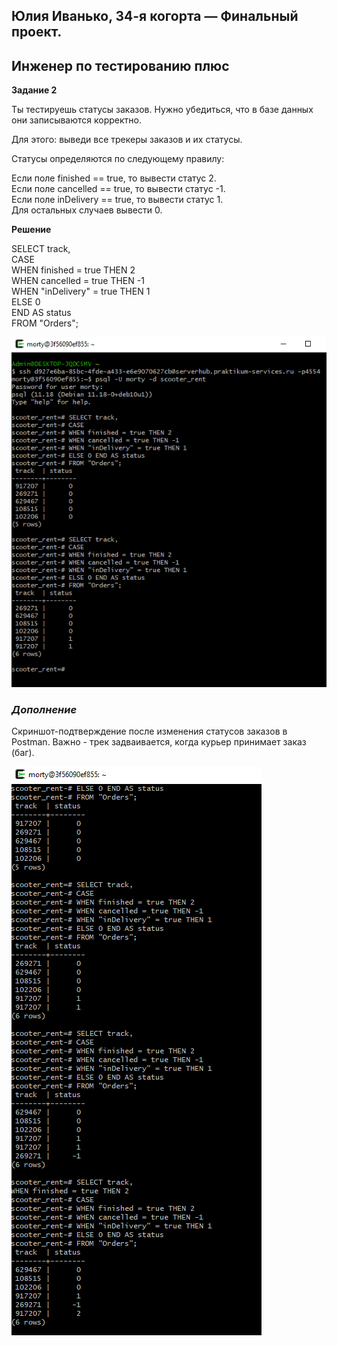 ## Юлия Иванько, 34-я когорта — Финальный проект. 
## Инженер по тестированию плюс

**Задание 2**

Ты тестируешь статусы заказов. Нужно убедиться, что в базе данных они записываются корректно.

Для этого: выведи все трекеры заказов и их статусы. 

Статусы определяются по следующему правилу:

Если поле finished == true, то вывести статус 2.  
Если поле canсelled == true, то вывести статус -1.  
Если поле inDelivery == true, то вывести статус 1.  
Для остальных случаев вывести 0.  

**Решение**

SELECT track,   
    CASE   
        WHEN finished = true THEN 2   
        WHEN cancelled = true THEN -1   
        WHEN "inDelivery" = true THEN 1   
        ELSE 0   
    END AS status   
FROM "Orders";  


![Скриншот-подтверждение](Screen_БД_2.png)

### *Дополнение*
Скриншот-подтверждение после изменения статусов заказов в Postman.
Важно - трек задваивается, когда курьер принимает заказ (баг).


![Скриншот-подтверждение](Screen_БД_2.1.png)